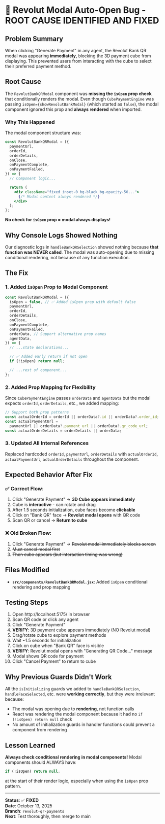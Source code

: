 # 🐛 Revolut Modal Auto-Open Bug - ROOT CAUSE IDENTIFIED AND FIXED

## Problem Summary

When clicking "Generate Payment" in any agent, the Revolut Bank QR modal was appearing **immediately**, blocking the 3D payment cube from displaying. This prevented users from interacting with the cube to select their preferred payment method.

## Root Cause

The `RevolutBankQRModal` component was **missing the `isOpen` prop check** that conditionally renders the modal. Even though `CubePaymentEngine` was passing `isOpen={showRevolutBankModal}` (which started as `false`), the modal component ignored this prop and **always rendered** when imported.

### Why This Happened

The modal component structure was:

```jsx
const RevolutBankQRModal = ({
  paymentUrl,
  orderId,
  orderDetails,
  onClose,
  onPaymentComplete,
  onPaymentFailed,
}) => {
  // Component logic...

  return (
    <div className="fixed inset-0 bg-black bg-opacity-50...">
      {/* Modal content always rendered */}
    </div>
  );
};
```

**No check for `isOpen` prop = modal always displays!**

## Why Console Logs Showed Nothing

Our diagnostic logs in `handleBankQRSelection` showed nothing because **that function was NEVER called**. The modal was auto-opening due to missing conditional rendering, not because of any function execution.

## The Fix

### 1. Added `isOpen` Prop to Modal Component

```jsx
const RevolutBankQRModal = ({
  isOpen = false, // ✅ Added isOpen prop with default false
  paymentUrl,
  orderId,
  orderDetails,
  onClose,
  onPaymentComplete,
  onPaymentFailed,
  orderData, // Support alternative prop names
  agentData,
}) => {
  // ...state declarations...

  // ✅ Added early return if not open
  if (!isOpen) return null;

  // ...rest of component...
};
```

### 2. Added Prop Mapping for Flexibility

Since `CubePaymentEngine` passes `orderData` and `agentData` but the modal expects `orderId`, `orderDetails`, etc., we added mapping:

```jsx
// Support both prop patterns
const actualOrderId = orderId || orderData?.id || orderData?.order_id;
const actualPaymentUrl =
  paymentUrl || orderData?.payment_url || orderData?.qr_code_url;
const actualOrderDetails = orderDetails || orderData;
```

### 3. Updated All Internal References

Replaced hardcoded `orderId`, `paymentUrl`, `orderDetails` with `actualOrderId`, `actualPaymentUrl`, `actualOrderDetails` throughout the component.

## Expected Behavior After Fix

### ✅ Correct Flow:

1. Click "Generate Payment" → **3D Cube appears immediately**
2. Cube is **interactive** - can rotate and drag
3. After 1.5 seconds initialization, cube faces become **clickable**
4. Click on "Bank QR" face → **Revolut modal opens** with QR code
5. Scan QR or cancel → **Return to cube**

### ❌ Old Broken Flow:

1. Click "Generate Payment" → ~~Revolut modal immediately blocks screen~~
2. ~~Must cancel modal first~~
3. ~~Then cube appears (but interaction timing was wrong)~~

## Files Modified

- **`src/components/RevolutBankQRModal.jsx`**: Added `isOpen` conditional rendering and prop mapping

## Testing Steps

1. Open http://localhost:5175/ in browser
2. Scan QR code or click any agent
3. Click "Generate Payment"
4. **VERIFY**: 3D payment cube appears immediately (NO Revolut modal)
5. Drag/rotate cube to explore payment methods
6. Wait ~1.5 seconds for initialization
7. Click on cube when "Bank QR" face is visible
8. **VERIFY**: Revolut modal opens with "Generating QR Code..." message
9. Modal shows QR code for payment
10. Click "Cancel Payment" to return to cube

## Why Previous Guards Didn't Work

All the `isInitializing` guards we added to `handleBankQRSelection`, `handleFaceSelected`, etc. were **working correctly**, but they were irrelevant because:

- The modal was opening due to **rendering**, not function calls
- React was rendering the modal component because it had no `if (!isOpen) return null` check
- No amount of initialization guards in handler functions could prevent a component from rendering

## Lesson Learned

**Always check conditional rendering in modal components!** Modal components should ALWAYS have:

```jsx
if (!isOpen) return null;
```

at the start of their render logic, especially when using the `isOpen` prop pattern.

---

**Status**: ✅ **FIXED**  
**Date**: October 13, 2025  
**Branch**: `revolut-qr-payments`  
**Next**: Test thoroughly, then merge to main
